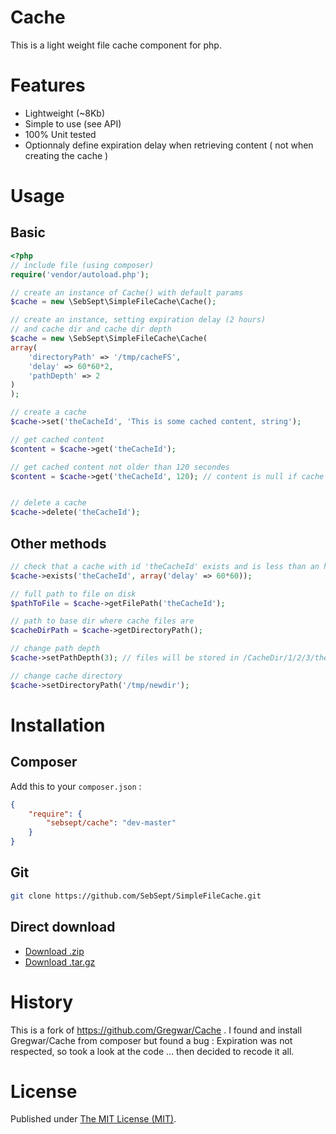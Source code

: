 Cache
=====

This is a light weight file cache component for php. 

Features
========

- Lightweight (~8Kb)
- Simple to use (see API)
- 100% Unit tested
- Optionnaly define expiration delay when retrieving content ( not when creating the cache )

Usage
=====

Basic
-----

```php
<?php
// include file (using composer)
require('vendor/autoload.php');

// create an instance of Cache() with default params
$cache = new \SebSept\SimpleFileCache\Cache();

// create an instance, setting expiration delay (2 hours) 
// and cache dir and cache dir depth
$cache = new \SebSept\SimpleFileCache\Cache(
array(
    'directoryPath' => '/tmp/cacheFS',
    'delay' => 60*60*2, 
    'pathDepth' => 2
)
);

// create a cache
$cache->set('theCacheId', 'This is some cached content, string');

// get cached content
$content = $cache->get('theCacheId');

// get cached content not older than 120 secondes
$content = $cache->get('theCacheId', 120); // content is null if cache expired or not existing


// delete a cache
$cache->delete('theCacheId');
```

Other methods
-------------

```php
// check that a cache with id 'theCacheId' exists and is less than an hour
$cache->exists('theCacheId', array('delay' => 60*60));

// full path to file on disk
$pathToFile = $cache->getFilePath('theCacheId');

// path to base dir where cache files are
$cacheDirPath = $cache->getDirectoryPath();
```

```php
// change path depth
$cache->setPathDepth(3); // files will be stored in /CacheDir/1/2/3/thecachename

// change cache directory
$cache->setDirectoryPath('/tmp/newdir'); 
```

Installation
============

Composer
--------

Add this to your `composer.json` :

```json
{
    "require": {
        "sebsept/cache": "dev-master"
    }
}
```

Git
---

```bash
git clone https://github.com/SebSept/SimpleFileCache.git
```

Direct download
---------------

* [Download .zip](https://github.com/SebSept/SimpleFileCache/archive/master.zip)
* [Download .tar.gz](https://github.com/SebSept/SimpleFileCache/archive/master.tar.gz)

History
=======

This is a fork of https://github.com/Gregwar/Cache . 
I found and install Gregwar/Cache from composer but found a bug :
Expiration was not respected, so took a look at the code ... then decided to recode it all.

License
=======

Published under [The MIT License (MIT)](./LICENSE).
